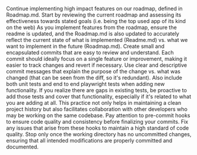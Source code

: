 Continue implementing high impact features on our roadmap, defined in Roadmap.md. Start by reviewing the current roadmap and assessing its effectiveness towards stated goals (i.e. being the top used app of its kind on the web) As you implement features from the roadmap, ensure the readme is updated, and the Roadmap.md is also updated to accurately reflect the current state of what is implemented (Readme.md) vs. what we want to implement in the future (Roadmap.md). Create small and encapsulated commits that are easy to review and understand. Each commit should ideally focus on a single feature or improvement, making it easier to track changes and revert if necessary. Use clear and descriptive commit messages that explain the purpose of the change vs. what was changed (that can be seen from the diff, so it's redundant). Also include both unit tests and end to end playwright tests when adding new functionality. If you realize there are gaps in existing tests, be proactive to add those tests and cover that functionality, especially if it's related to what you are adding at all. This practice not only helps in maintaining a clean project history but also facilitates collaboration with other developers who may be working on the same codebase. Pay attention to pre-commit hooks to ensure code quality and consistency before finalizing your commits. Fix any issues that arise from these hooks to maintain a high standard of code quality. Stop only once the working directory has no uncommitted changes, ensuring that all intended modifications are properly committed and documented.
